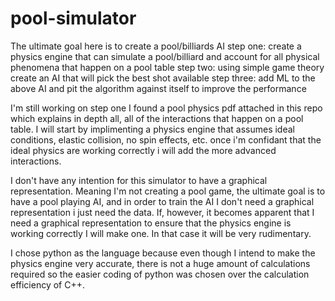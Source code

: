 # pool-simulator

The ultimate goal here is to create a pool/billiards AI 
step one: create a physics engine that can simulate a pool/billiard and account for all physical phenomena that happen on a pool table
step two: using simple game theory create an AI that will pick the best shot available
step three: add ML to the above AI and pit the algorithm against itself to improve the performance

I'm still working on step one I found a pool physics pdf attached in this repo which explains in depth all,
all of the interactions that happen on a pool table.  I will start by implimenting a physics engine that assumes ideal conditions, 
elastic collision, no spin effects, etc.
once i'm confidant that the ideal physics are working correctly i will add the more advanced interactions.

I don't have any intention for this simulator to have a graphical representation.  Meaning I'm not creating a pool game,
the ultimate goal is to have a pool playing AI, and in order to train the AI I don't need a graphical representation i just need the data.
If, however, it becomes apparent that I need a graphical representation to ensure that the physics engine is working correctly I will make
one.  In that case it will be very rudimentary. 

I chose python as the language because even though I intend to make the physics engine very accurate, there is not a huge amount of calculations
required so the easier coding of python was chosen over the calculation efficiency of C++.
